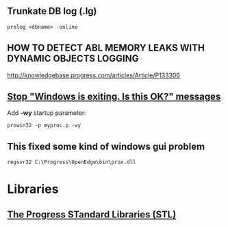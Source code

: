 ## Trunkate DB log (<dbname>.lg)
```
prolog <dbname> -online
```

## HOW TO DETECT ABL MEMORY LEAKS WITH DYNAMIC OBJECTS LOGGING
http://knowledgebase.progress.com/articles/Article/P133306

## [Stop "Windows is exiting. Is this OK?" messages](http://knowledgebase.progress.com/articles/Article/000036970)
Add **-wy** startup parameter:
```
prowin32 -p myproc.p -wy
```

## This fixed some kind of windows gui problem
```
regsvr32 C:\Progress\OpenEdge\bin\prox.dll
```

# Libraries
## [The Progress STandard Libraries (STL)](http://www.oehive.org/project/lib)
